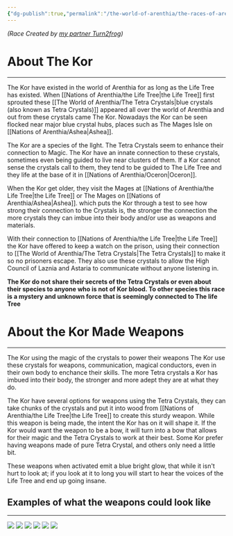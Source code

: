 ```yaml
---
{"dg-publish":true,"permalink":"/the-world-of-arenthia/the-races-of-arenthia/custom-races/the-kor/","tags":["Species","Arenthia"]}
---
```


*(Race Created by [my partner Turn2frog](https://www.dndbeyond.com/members/_Turn2Frog_))*

# About The Kor
---
The Kor have existed in the world of Arenthia for as long as the Life Tree has existed. When [[Nations of Arenthia/the Life Tree\|the Life Tree]] first sprouted these [[The World of Arenthia/The Tetra Crystals\|blue crystals (also known as Tetra Crystals)]] appeared all over the world of Arenthia and out from these crystals came The Kor. Nowadays the Kor can be seen flocked near major blue crystal hubs, places such as The Mages Isle on [[Nations of Arenthia/Ashea\|Ashea]].

The Kor are a species of the llght. The Tetra Crystals seem to enhance their connection to Magic. The Kor have an innate connection to these crystals, sometimes even being guided to live near clusters of them. If a Kor cannot sense the crystals call to them, they tend to be guided to The Life Tree and they life at the base of it in [[Nations of Arenthia/Oceron\|Oceron]].

When the Kor get older, they visit the Mages at [[Nations of Arenthia/the Life Tree\|the Life Tree]] or The Mages on [[Nations of Arenthia/Ashea\|Ashea]]. which puts the Kor through a test to see how strong their connection to the Crystals is, the stronger the connection the more crystals they can imbue into their body and/or use as weapons and materials. 

With their connection to [[Nations of Arenthia/the Life Tree\|the Life Tree]] the Kor have offered to keep a watch on the prison, using their connection to [[The World of Arenthia/The Tetra Crystals\|The Tetra Crystals]] to make it so no prisoners escape. They also use these crystals to allow the High Council of Laznia and Astaria to communicate without anyone listening in.

**The Kor do not share their secrets of the Tetra Crystals or even about their species to anyone who is not of Kor blood. To other species this race is a mystery and unknown force that is seemingly connected to The life Tree**


# About the Kor Made Weapons
---
The Kor using the magic of the crystals to power their weapons The Kor use these crystals for weapons, communication, magical conductors, even in their own body to enchance their skills. The more Tetra crystals a Kor has imbued into their body, the stronger and more adept they are at what they do. 

The Kor have several options for weapons using the Tetra Crystals, they can take chunks of the crystals and put it into wood from [[Nations of Arenthia/the Life Tree\|the Life Tree]] to create this sturdy weapon. While this weapon is being made, the intent the Kor has on it will shape it. If the Kor would want the weapon to be a bow, it will turn into a bow that allows for their magic and the Tetra Crystals to work at their best. Some Kor prefer having weapons made of pure Tetra Crystal, and others only need a little bit. 

These weapons when activated emit a blue bright glow, that while it isn't hurt to look at; if you look at it to long you will start to hear the voices of the Life Tree and end up going insane. 
##  Examples of what the weapons could look like
---
![](https://image.civitai.com/xG1nkqKTMzGDvpLrqFT7WA/ca7a0f6d-c85d-43b8-a582-5791b45eb926/width=525/ca7a0f6d-c85d-43b8-a582-5791b45eb926.jpeg)
![](https://img.freepik.com/premium-photo/ornate-staff-with-glowing-blue-magic_1280516-20414.jpg)
![](https://i.pinimg.com/474x/09/29/61/09296153cd729424181b2d0b4435eed2.jpg)
![](https://neural.love/cdn/thumbnails/1ef36800-6d72-61b8-81f9-5f45d6fff0ff/ce93c448-3937-54f9-928f-8d9edafb2ddb.webp?Expires=1767225599&Signature=GLxQcxZJKJRiOj36WXxqF5bzej4o~IhkVi-ghpzDqkAkET025HcD3PE-bYTqllaB7Xue5EXmFgFhz2BWw6Xc9nUnty-KAxrTPS~Ebo832NS6xRaklEz8EdKm2y3NrWO7EJ7LmH2xfvHxg4hwQXHMOa0MsPVY5K3CZOmNdalBdcCuTrTNZktAMCUXwf79shvL6hw34ABRC1cP9~8iqvUrmTxt-HZOZI9rDLxN~NGYIBG68sHTBqay3j~DJpDyQHy3Kk2IU4hkcjKgN6sYJsyM4YTkO0A96W9XucY9rRZkeFFsCnxeZJlMRhA3jtO5yoAx5NksZYATvXeq5mG8EidBbQ__&Key-Pair-Id=K2RFTOXRBNSROX)
![](https://image.cdn2.seaart.me/2024-01-16/cmj1rcle878c7386bbkg/e2cef20e781cf7a1cf1b31c21259d339a520bd52_high.webp)
![](https://cdnb.artstation.com/p/assets/images/images/027/796/971/large/refr-heim-2.jpg?1592569358)
